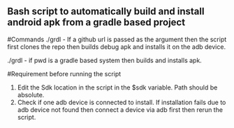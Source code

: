 ## Bash script to automatically build and install android apk from a gradle based project

#Commands
./grdl <url> - If a github url is passed as the argument then the script first clones the repo then builds debug apk and installs it on the adb device.

./grdl		 - if pwd is a gradle based system then builds and installs apk.


#Requirement before running the script

1. Edit the Sdk location in the script in the $sdk variable. Path should be absolute.
2. Check if one adb device is connected to install. If installation fails due to adb device not found then connect a device via adb first then rerun the script. 

